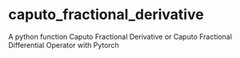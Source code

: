 # caputo_fractional_derivative
A python function Caputo Fractional Derivative or Caputo Fractional Differential Operator with Pytorch
